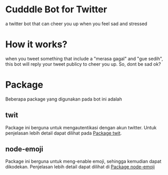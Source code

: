 # Cudddle Bot for Twitter
a twitter bot that can cheer you up when you feel sad and stressed

# How it works?
when you tweet something that include a "merasa gagal" and "gue sedih", this bot will reply your tweet publicy to cheer you up. So, dont be sad ok?

# Package

Beberapa package yang digunakan pada bot ini adalah

## twit

Package ini berguna untuk mengautentikasi dengan akun twitter. Untuk penjelasan lebih detail dapat dilihat pada [Package twit](https://www.npmjs.com/package/twit).

## node-emoji

Package ini berguna untuk meng-enable emoji, sehingga kemudian dapat dikodekan. Penjelasan lebih detail dapat dilihat di [Package node-emoji](https://www.npmjs.com/package/node-emoji)
